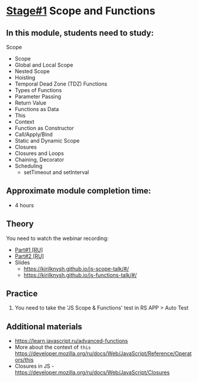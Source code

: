 # [Stage#1](../../) Scope and Functions
## In this module, students need to study:

Scope
- Scope
- Global and Local Scope
- Nested Scope
- Hoisting
- Temporal Dead Zone (TDZ)
Functions
- Types of Functions
- Parameter Passing
- Return Value
- Functions as Data
- This
- Context
- Function as Constructor
- Call/Apply/Bind
- Static and Dynamic Scope
- Closures
- Closures and Loops
- Chaining, Decorator
- Scheduling
    - setTimeout and setInterval

## Approximate module completion time:
- 4 hours

## Theory 
You need to watch the webinar recording:
- [Part#1 [RU]](https://www.youtube.com/watch?v=c_rHAYNBotQ)
- [Part#2 [RU]](https://www.youtube.com/watch?v=h5o_tgEMKxY)
- Slides
    - https://kirilknysh.github.io/js-scope-talk/#/
    - https://kirilknysh.github.io/js-functions-talk/#/

## Practice 
1. You need to take the 'JS Scope & Functions' test in RS APP > Auto Test

## Additional materials
- https://learn.javascript.ru/advanced-functions
- More about the context of `this` https://developer.mozilla.org/ru/docs/Web/JavaScript/Reference/Operators/this
- Closures in JS - https://developer.mozilla.org/ru/docs/Web/JavaScript/Closures
